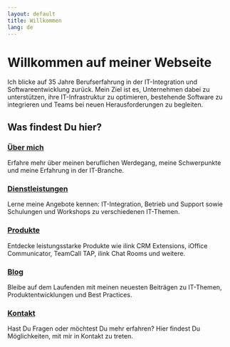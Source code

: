 ```yaml
---
layout: default
title: Willkommen
lang: de
---
```


# Willkommen auf meiner Webseite

Ich blicke auf 35 Jahre Berufserfahrung in der IT-Integration und Softwareentwicklung zurück. Mein Ziel ist es, Unternehmen dabei zu unterstützen, ihre IT-Infrastruktur zu optimieren, bestehende Software zu integrieren und Teams bei neuen Herausforderungen zu begleiten.

## Was findest Du hier?

### [Über mich](./ueber-mich)
Erfahre mehr über meinen beruflichen Werdegang, meine Schwerpunkte und meine Erfahrung in der IT-Branche.

### [Dienstleistungen](./dienstleistungen)
Lerne meine Angebote kennen: IT-Integration, Betrieb und Support sowie Schulungen und Workshops zu verschiedenen IT-Themen.

### [Produkte](./produkte)
Entdecke leistungsstarke Produkte wie ilink CRM Extensions, iOffice Communicator, TeamCall TAP, ilink Chat Rooms und weitere.

### [Blog](./blog)
Bleibe auf dem Laufenden mit meinen neuesten Beiträgen zu IT-Themen, Produktentwicklungen und Best Practices.

### [Kontakt](./kontakt)
Hast Du Fragen oder möchtest Du mehr erfahren? Hier findest Du Möglichkeiten, mit mir in Kontakt zu treten.
